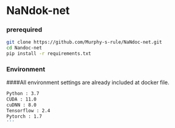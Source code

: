 # NaNdok-net
### prerequired
```bash
git clone https://github.com/Murphy-s-rule/NaNdoc-net.git
cd Nandoc-net
pip install -r requirements.txt
```

### Environment
####All environment settings are already included at docker file.
```bash
Python : 3.7
CUDA : 11.0
cuDNN : 8.0
Tensorflow : 2.4
Pytorch : 1.7
'''

